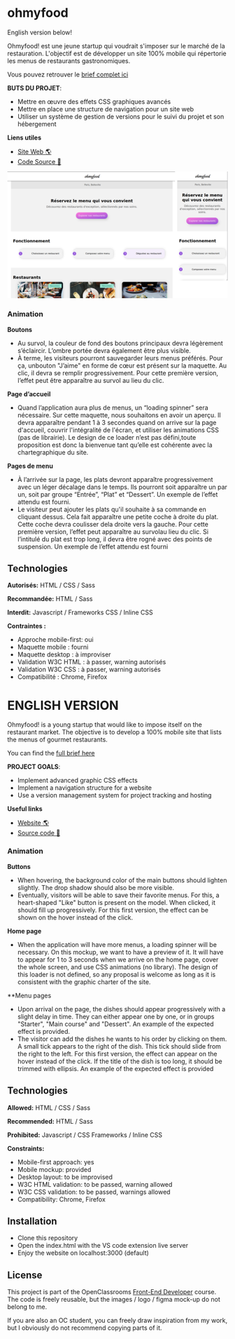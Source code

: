 # ohmyfood
English version below!

Ohmyfood! est une jeune startup qui voudrait s'imposer sur le marché de la restauration. L'objectif est de développer un site 100% mobile qui répertorie les menus de restaurants gastronomiques.

Vous pouvez retrouver le [brief complet ici](https://s3-eu-west-1.amazonaws.com/course.oc-static.com/projects/DW_P3/Brief%20cre%CC%81atif%20-%20Ohmyfood!.pdf)


**BUTS DU PROJET**:

- Mettre en œuvre des effets CSS graphiques avancés
- Mettre en place une structure de navigation pour un site web
- Utiliser un système de gestion de versions pour le suivi du projet et son hébergement


**Liens utiles**

- [Site Web 🌎](https://benjaminlesne.github.io/benjaminLesne_3_03102021/)
- [Code Source 📖](https://github.com/BenjaminLesne/benjaminLesne_3_03102021/)

![screenshot du site](./images/screenshot.png)


### Animation

**Boutons**

- Au survol, la couleur de fond des boutons principaux devra légèrement s’éclaircir. L’ombre portée devra également être plus visible.
- À terme, les visiteurs pourront sauvegarder leurs menus préférés. Pour ça, unbouton "J’aime" en forme de cœur est présent sur la maquette. Au clic, il devra se remplir progressivement. Pour cette première version, l’effet peut être apparaître au survol au lieu du clic.

**Page d’accueil**

- Quand l’application aura plus de menus, un “loading spinner” sera nécessaire. Sur cette maquette, nous souhaitons en avoir un aperçu. Il devra apparaître pendant 1 à 3 secondes quand on arrive sur la page d'accueil, couvrir l'intégralité de l'écran, et utiliser les animations CSS (pas de librairie). Le design de ce loader n’est pas défini,toute proposition est donc la bienvenue tant qu’elle est cohérente avec la chartegraphique du site.


**Pages de menu**
- À l’arrivée sur la page, les plats devront apparaître progressivement avec un léger décalage dans le temps. Ils pourront soit apparaître un par un, soit par groupe “Entrée”, “Plat” et “Dessert”. Un exemple de l’effet attendu est fourni.
- Le visiteur peut ajouter les plats qu'il souhaite à sa commande en cliquant dessus. Cela fait apparaître une petite coche à droite du plat. Cette coche devra coulisser dela droite vers la gauche. Pour cette première version, l’effet peut apparaître au survolau lieu du clic. Si l’intitulé du plat est trop long, il devra être rogné avec des points de suspension. Un exemple de l’effet attendu est fourni

## Technologies

**Autorisés:** HTML / CSS / Sass

**Recommandée:** HTML / Sass

**Interdit:** Javascript / Frameworks CSS / Inline CSS

**Contraintes :**
- Approche mobile-first: oui
- Maquette mobile : fourni
- Maquette desktop : à improviser
- Validation W3C HTML : à passer, warning autorisés
- Validation W3C CSS : à passer, warning autorisés
- Compatibilité : Chrome, Firefox

# ENGLISH VERSION

Ohmyfood! is a young startup that would like to impose itself on the restaurant market. The objective is to develop a 100% mobile site that lists the menus of gourmet restaurants.

You can find the [full brief here](https://s3-eu-west-1.amazonaws.com/course.oc-static.com/projects/DW_P3/Brief%20cre%CC%81atif%20-%20Ohmyfood!.pdf)


**PROJECT GOALS**:

- Implement advanced graphic CSS effects
- Implement a navigation structure for a website
- Use a version management system for project tracking and hosting


**Useful links**

- [Website 🌎](https://benjaminlesne.github.io/benjaminLesne_3_03102021/)
- [Source code 📖](https://github.com/BenjaminLesne/benjaminLesne_3_03102021/)


### Animation

**Buttons**

- When hovering, the background color of the main buttons should lighten slightly. The drop shadow should also be more visible.
- Eventually, visitors will be able to save their favorite menus. For this, a heart-shaped "Like" button is present on the model. When clicked, it should fill up progressively. For this first version, the effect can be shown on the hover instead of the click.

**Home page**

- When the application will have more menus, a loading spinner will be necessary. On this mockup, we want to have a preview of it. It will have to appear for 1 to 3 seconds when we arrive on the home page, cover the whole screen, and use CSS animations (no library). The design of this loader is not defined, so any proposal is welcome as long as it is consistent with the graphic charter of the site.


**Menu pages
- Upon arrival on the page, the dishes should appear progressively with a slight delay in time. They can either appear one by one, or in groups "Starter", "Main course" and "Dessert". An example of the expected effect is provided.
- The visitor can add the dishes he wants to his order by clicking on them. A small tick appears to the right of the dish. This tick should slide from the right to the left. For this first version, the effect can appear on the hover instead of the click. If the title of the dish is too long, it should be trimmed with ellipsis. An example of the expected effect is provided

## Technologies

**Allowed:** HTML / CSS / Sass

**Recommended:** HTML / Sass

**Prohibited:** Javascript / CSS Frameworks / Inline CSS

**Constraints:**
- Mobile-first approach: yes
- Mobile mockup: provided
- Desktop layout: to be improvised
- W3C HTML validation: to be passed, warning allowed
- W3C CSS validation: to be passed, warnings allowed
- Compatibility: Chrome, Firefox


## Installation

- Clone this repository
- Open the index.html with the VS code extension live server
- Enjoy the website on localhost:3000 (default)

## License

This project is part of the OpenClassrooms [Front-End Developer](https://openclassrooms.com/fr/paths/314-developpeur-front-end) course. The code is freely reusable, but the images / logo / figma mock-up do not belong to me.

If you are also an OC student, you can freely draw inspiration from my work, but I obviously do not recommend copying parts of it.

